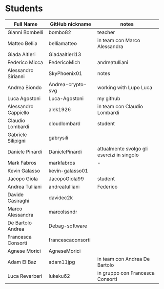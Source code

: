  # Students

| Full Name | GitHub nickname | notes |
| --------- | --------------- | ----- |
| Gianni Bombelli | bombo82 |  teacher |
| Matteo Bellia | belliamatteo | in team con Marco Alessandra |
| Giada Altieri  | Giadaaltieri13 |
| Federico Micca | FedericoMich |  andreatulliani |
| Alessandro Sirianni | SkyPhoenix01 | notes |
| Andrea Biondo | Andrea-crypto-svg | working with Lupo Luca |
| Luca Agostoni | Luca-Agostoni | my github |
| Alessandro Cappiello | alek1926 | in team con Claudio Lombardi |
| Claudio Lombardi | cloudlombard | student |
| Gabriele Silipigni | gabrysili | |
| Daniele Pinardi | DanielePinardi | attualmente svolgo gli esercizi in singolo |
| Mark Fabros| markfabros | - |
| Kevin Galasso | kevin-galasso01 |
| Jacopo Giola | JacopoGiola99 | student |
| Andrea Tulliani | andreatulliani | Federico |
| Davide Casiraghi | davidec2k | |
| Marco Alessandra | marcolssndr |   |
| De Bartolo Andrea | Debag-software |  |
| Francesca Consorti | francescaconsorti |  |
| Agnese Morici | AgneseMorici | |
| Adam El Baz | adam11jpg | in team con Andrea De Bartolo |
| Luca Reverberi | lukeku62 | in gruppo con Francesca Consorti | 
